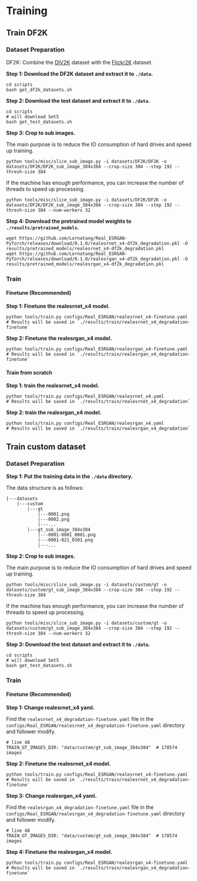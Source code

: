 # Training

## Train DF2K

### Dataset Preparation

DF2K: Combine the [DIV2K](https://data.vision.ee.ethz.ch/cvl/DIV2K/) dataset with the [Flickr2K](https://cv.snu.ac.kr/research/EDSR/Flickr2K.tar) dataset.

**Step 1: Download the DF2K dataset and extract it to `./data`.**
    
```shell
cd scripts
bash get_df2k_datasets.sh
```

**Step 2: Download the test dataset and extract it to `./data`.**

```shell
cd scripts
# will download Set5
bash get_test_datasets.sh
```

**Step 3: Crop to sub images.**

The main purpose is to reduce the IO consumption of hard drives and speed up training.

```shell
python tools/misc/slice_sub_image.py -i datasets/DF2K/DF2K -o datasets/DF2K/DF2K_sub_image_384x384 --crop-size 384 --step 192 --thresh-size 384
```

If the machine has enough performance, you can increase the number of threads to speed up processing.

```shell
python tools/misc/slice_sub_image.py -i datasets/DF2K/DF2K -o datasets/DF2K/DF2K_sub_image_384x384 --crop-size 384 --step 192 --thresh-size 384 --num-workers 32
```

**Step 4: Download the pretrained model weights to `./results/pretrained_models`.**

```shell
wget https://github.com/Lornatang/Real_ESRGAN-PyTorch/releases/download/0.1.0/realesrnet_x4-df2k_degradation.pkl -O results/pretrained_models/realesrnet_x4-df2k_degradation.pkl
wget https://github.com/Lornatang/Real_ESRGAN-PyTorch/releases/download/0.1.0/realesrgan_x4-df2k_degradation.pkl -O results/pretrained_models/realesrgan_x4-df2k_degradation.pkl
```

### Train

#### Finetune (Recommended)

**Step 1: Finetune the realesrnet_x4 model.**

```shell
python tools/train.py configs/Real_ESRGAN/realesrnet_x4-finetune.yaml
# Results will be saved in `./results/train/realesrnet_x4_degradation-finetune`
```

**Step 2: Finetune the realesrgan_x4 model.**

```shell
python tools/train.py configs/Real_ESRGAN/realesrgan_x4-finetune.yaml
# Results will be saved in `./results/train/realesrgan_x4_degradation-finetune`
```

#### Train from scratch

**Step 1: train the realesrnet_x4 model.**

```shell
python tools/train.py configs/Real_ESRGAN/realesrnet_x4.yaml
# Results will be saved in `./results/train/realesrnet_x4_degradation`
```

**Step 2: train the realesrgan_x4 model.**

```shell
python tools/train.py configs/Real_ESRGAN/realesrgan_x4.yaml
# Results will be saved in `./results/train/realesrgan_x4_degradation`
```

## Train custom dataset

### Dataset Preparation

**Step 1: Put the training data in the `./data` directory.**

The data structure is as follows:

```shell
|---datasets
    |---custom
        |---gt
            |---0001.png
            |---0002.png
            |---...
        |---gt_sub_image_384x384
            |---0001-0001_0001.png
            |---0001-021_0301.png
            |---...
```

**Step 2: Crop to sub images.**

The main purpose is to reduce the IO consumption of hard drives and speed up training.

```shell
python tools/misc/slice_sub_image.py -i datasets/custom/gt -o datasets/custom/gt_sub_image_384x384 --crop-size 384 --step 192 --thresh-size 384
```

If the machine has enough performance, you can increase the number of threads to speed up processing.

```shell
python tools/misc/slice_sub_image.py -i datasets/custom/gt -o datasets/custom/gt_sub_image_384x384 --crop-size 384 --step 192 --thresh-size 384 --num-workers 32
```

**Step 3: Download the test dataset and extract it to `./data`.**

```shell
cd scripts
# will download Set5
bash get_test_datasets.sh
```

### Train

#### Finetune (Recommended)

**Step 1: Change realesrnet_x4 yaml.**

Find the `realesrnet_x4_degradation-finetune.yaml` file in the `configs/Real_ESRGAN/realesrnet_x4_degradation-finetune.yaml` directory and follower modify.

```shell
# line 48
TRAIN_GT_IMAGES_DIR: "data/custom/gt_sub_image_384x384"  # 178574 images
```

**Step 2: Finetune the realesrnet_x4 model.**

```shell
python tools/train.py configs/Real_ESRGAN/realesrnet_x4-finetune.yaml
# Results will be saved in `./results/train/realesrnet_x4_degradation-finetune`
```

**Step 3: Change realesrgan_x4 yaml.**

Find the `realesrgan_x4_degradation-finetune.yaml` file in the `configs/Real_ESRGAN/realesrgan_x4_degradation-finetune.yaml` directory and follower modify.

```shell
# line 48
TRAIN_GT_IMAGES_DIR: "data/custom/gt_sub_image_384x384"  # 178574 images
```

**Step 4: Finetune the realesrgan_x4 model.**

```shell
python tools/train.py configs/Real_ESRGAN/realesrgan_x4-finetune.yaml
# Results will be saved in `./results/train/realesrgan_x4_degradation-finetune`
```